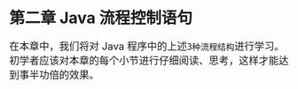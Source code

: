# 第二章 Java 流程控制语句

<font size=4px>在本章中，我们将对 Java 程序中的上述`3种流程结构`进行学习。<br></font>
<font size=4px>初学者应该对本章的每个小节进行仔细阅读、思考，这样才能达到事半功倍的效果。</font>